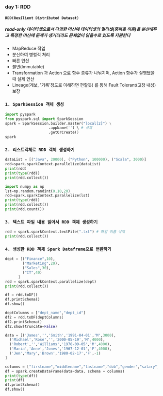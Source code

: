### day 1: RDD

#### `RDD(Resilient Distributed Dataset)`

##### read-only 데이터셋으로서 다양한 머신에 데이터셋의 멀티셋(중복을 허용)을 분산해두고 특정한 머신에 문제가 생기더라도 문제없이 읽을수로 있도록 지원한다

- MapReduce 작업
- 분산하여 병렬적 처리
- 빠른 연산
- 불변(Immutable)
- Transformation 과 Action 으로 함수 종류가 나눠지며, Action 함수가 실행됐을 때 실제 연산
- Lineage(계보, '기록'정도로 이해하면 편할듯) 를 통해 Fault Tolerant(고장 내성) 보장



### `1. SparkSession 객체 생성`

``` python
import pyspark
from pyspark.sql import SparkSession
spark = SparkSession.builder.master("local[2]") \
                    .appName('') \ # 삭제 
                    .getOrCreate()
spark
```



### `2. 리스트객체로 RDD 객체 생성하기`

``` python
dataList = [("Java", 20000), ("Python", 100000), ("Scala", 3000)]
rdd=spark.sparkContext.parallelize(dataList)
print(rdd)
print(type(rdd))
print(rdd.collect())
```

``` python
import numpy as np
lst=np.random.randint(0,10,20)
rdd=spark.sparkContext.parallelize(lst)
print(type(rdd))
print(rdd.collect())
print(rdd.count())
```



### `3. 텍스트 파일 내용 읽어서 RDD 객체 생성하기`

``` python
rdd = spark.sparkContext.textFile(".txt") # 파일 이름 삭제
print(rdd.collect())
```



### `4. 생성한 RDD 객체 Spark Dataframe으로 변환하기`

``` python
dept = [("Finance",10), 
        ("Marketing",20), 
        ("Sales",30), 
        ("IT",40) 
      ]
rdd = spark.sparkContext.parallelize(dept)
print(rdd.collect())

df = rdd.toDF()
df.printSchema()
df.show()

deptColumns = ["dept_name","dept_id"]
df2 = rdd.toDF(deptColumns)
df2.printSchema()
df2.show(truncate=False)
```

``` python
data = [('James','','Smith','1991-04-01','M',3000),
  ('Michael','Rose','','2000-05-19','M',4000),
  ('Robert','','Williams','1978-09-05','M',4000),
  ('Maria','Anne','Jones','1967-12-01','F',4000),
  ('Jen','Mary','Brown','1980-02-17','F',-1)
]

columns = ["firstname","middlename","lastname","dob","gender","salary"]
df = spark.createDataFrame(data=data, schema = columns)
print(type(df))
print(df)
df.printSchema()
df.show()
```

